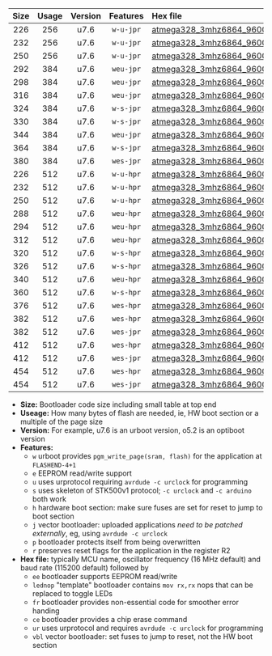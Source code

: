 |Size|Usage|Version|Features|Hex file|
|:-:|:-:|:-:|:-:|:--|
|226|256|u7.6|`w-u-jpr`|[atmega328_3mhz6864_9600bps_ur_vbl.hex](https://raw.githubusercontent.com/stefanrueger/urboot/main//atmega328_3mhz6864_9600bps_ur_vbl.hex)|
|232|256|u7.6|`w-u-jpr`|[atmega328_3mhz6864_9600bps_lednop_ur_vbl.hex](https://raw.githubusercontent.com/stefanrueger/urboot/main//atmega328_3mhz6864_9600bps_lednop_ur_vbl.hex)|
|250|256|u7.6|`w-u-jpr`|[atmega328_3mhz6864_9600bps_lednop_fr_ur_vbl.hex](https://raw.githubusercontent.com/stefanrueger/urboot/main//atmega328_3mhz6864_9600bps_lednop_fr_ur_vbl.hex)|
|292|384|u7.6|`weu-jpr`|[atmega328_3mhz6864_9600bps_ee_ur_vbl.hex](https://raw.githubusercontent.com/stefanrueger/urboot/main//atmega328_3mhz6864_9600bps_ee_ur_vbl.hex)|
|298|384|u7.6|`weu-jpr`|[atmega328_3mhz6864_9600bps_ee_lednop_ur_vbl.hex](https://raw.githubusercontent.com/stefanrueger/urboot/main//atmega328_3mhz6864_9600bps_ee_lednop_ur_vbl.hex)|
|316|384|u7.6|`weu-jpr`|[atmega328_3mhz6864_9600bps_ee_lednop_fr_ur_vbl.hex](https://raw.githubusercontent.com/stefanrueger/urboot/main//atmega328_3mhz6864_9600bps_ee_lednop_fr_ur_vbl.hex)|
|324|384|u7.6|`w-s-jpr`|[atmega328_3mhz6864_9600bps_vbl.hex](https://raw.githubusercontent.com/stefanrueger/urboot/main//atmega328_3mhz6864_9600bps_vbl.hex)|
|330|384|u7.6|`w-s-jpr`|[atmega328_3mhz6864_9600bps_lednop_vbl.hex](https://raw.githubusercontent.com/stefanrueger/urboot/main//atmega328_3mhz6864_9600bps_lednop_vbl.hex)|
|344|384|u7.6|`weu-jpr`|[atmega328_3mhz6864_9600bps_ee_lednop_fr_ce_ur_vbl.hex](https://raw.githubusercontent.com/stefanrueger/urboot/main//atmega328_3mhz6864_9600bps_ee_lednop_fr_ce_ur_vbl.hex)|
|364|384|u7.6|`w-s-jpr`|[atmega328_3mhz6864_9600bps_lednop_fr_vbl.hex](https://raw.githubusercontent.com/stefanrueger/urboot/main//atmega328_3mhz6864_9600bps_lednop_fr_vbl.hex)|
|380|384|u7.6|`wes-jpr`|[atmega328_3mhz6864_9600bps_ee_vbl.hex](https://raw.githubusercontent.com/stefanrueger/urboot/main//atmega328_3mhz6864_9600bps_ee_vbl.hex)|
|226|512|u7.6|`w-u-hpr`|[atmega328_3mhz6864_9600bps_ur.hex](https://raw.githubusercontent.com/stefanrueger/urboot/main//atmega328_3mhz6864_9600bps_ur.hex)|
|232|512|u7.6|`w-u-hpr`|[atmega328_3mhz6864_9600bps_lednop_ur.hex](https://raw.githubusercontent.com/stefanrueger/urboot/main//atmega328_3mhz6864_9600bps_lednop_ur.hex)|
|250|512|u7.6|`w-u-hpr`|[atmega328_3mhz6864_9600bps_lednop_fr_ur.hex](https://raw.githubusercontent.com/stefanrueger/urboot/main//atmega328_3mhz6864_9600bps_lednop_fr_ur.hex)|
|288|512|u7.6|`weu-hpr`|[atmega328_3mhz6864_9600bps_ee_ur.hex](https://raw.githubusercontent.com/stefanrueger/urboot/main//atmega328_3mhz6864_9600bps_ee_ur.hex)|
|294|512|u7.6|`weu-hpr`|[atmega328_3mhz6864_9600bps_ee_lednop_ur.hex](https://raw.githubusercontent.com/stefanrueger/urboot/main//atmega328_3mhz6864_9600bps_ee_lednop_ur.hex)|
|312|512|u7.6|`weu-hpr`|[atmega328_3mhz6864_9600bps_ee_lednop_fr_ur.hex](https://raw.githubusercontent.com/stefanrueger/urboot/main//atmega328_3mhz6864_9600bps_ee_lednop_fr_ur.hex)|
|320|512|u7.6|`w-s-hpr`|[atmega328_3mhz6864_9600bps.hex](https://raw.githubusercontent.com/stefanrueger/urboot/main//atmega328_3mhz6864_9600bps.hex)|
|326|512|u7.6|`w-s-hpr`|[atmega328_3mhz6864_9600bps_lednop.hex](https://raw.githubusercontent.com/stefanrueger/urboot/main//atmega328_3mhz6864_9600bps_lednop.hex)|
|340|512|u7.6|`weu-hpr`|[atmega328_3mhz6864_9600bps_ee_lednop_fr_ce_ur.hex](https://raw.githubusercontent.com/stefanrueger/urboot/main//atmega328_3mhz6864_9600bps_ee_lednop_fr_ce_ur.hex)|
|360|512|u7.6|`w-s-hpr`|[atmega328_3mhz6864_9600bps_lednop_fr.hex](https://raw.githubusercontent.com/stefanrueger/urboot/main//atmega328_3mhz6864_9600bps_lednop_fr.hex)|
|376|512|u7.6|`wes-hpr`|[atmega328_3mhz6864_9600bps_ee.hex](https://raw.githubusercontent.com/stefanrueger/urboot/main//atmega328_3mhz6864_9600bps_ee.hex)|
|382|512|u7.6|`wes-hpr`|[atmega328_3mhz6864_9600bps_ee_lednop.hex](https://raw.githubusercontent.com/stefanrueger/urboot/main//atmega328_3mhz6864_9600bps_ee_lednop.hex)|
|382|512|u7.6|`wes-jpr`|[atmega328_3mhz6864_9600bps_ee_lednop_vbl.hex](https://raw.githubusercontent.com/stefanrueger/urboot/main//atmega328_3mhz6864_9600bps_ee_lednop_vbl.hex)|
|412|512|u7.6|`wes-hpr`|[atmega328_3mhz6864_9600bps_ee_lednop_fr.hex](https://raw.githubusercontent.com/stefanrueger/urboot/main//atmega328_3mhz6864_9600bps_ee_lednop_fr.hex)|
|412|512|u7.6|`wes-jpr`|[atmega328_3mhz6864_9600bps_ee_lednop_fr_vbl.hex](https://raw.githubusercontent.com/stefanrueger/urboot/main//atmega328_3mhz6864_9600bps_ee_lednop_fr_vbl.hex)|
|454|512|u7.6|`wes-hpr`|[atmega328_3mhz6864_9600bps_ee_lednop_fr_ce.hex](https://raw.githubusercontent.com/stefanrueger/urboot/main//atmega328_3mhz6864_9600bps_ee_lednop_fr_ce.hex)|
|454|512|u7.6|`wes-jpr`|[atmega328_3mhz6864_9600bps_ee_lednop_fr_ce_vbl.hex](https://raw.githubusercontent.com/stefanrueger/urboot/main//atmega328_3mhz6864_9600bps_ee_lednop_fr_ce_vbl.hex)|

- **Size:** Bootloader code size including small table at top end
- **Useage:** How many bytes of flash are needed, ie, HW boot section or a multiple of the page size
- **Version:** For example, u7.6 is an urboot version, o5.2 is an optiboot version
- **Features:**
  + `w` urboot provides `pgm_write_page(sram, flash)` for the application at `FLASHEND-4+1`
  + `e` EEPROM read/write support
  + `u` uses urprotocol requiring `avrdude -c urclock` for programming
  + `s` uses skeleton of STK500v1 protocol; `-c urclock` and `-c arduino` both work
  + `h` hardware boot section: make sure fuses are set for reset to jump to boot section
  + `j` vector bootloader: uploaded applications *need to be patched externally*, eg, using `avrdude -c urclock`
  + `p` bootloader protects itself from being overwritten
  + `r` preserves reset flags for the application in the register R2
- **Hex file:** typically MCU name, oscillator frequency (16 MHz default) and baud rate (115200 default) followed by
  + `ee` bootloader supports EEPROM read/write
  + `lednop` "template" bootloader contains `mov rx,rx` nops that can be replaced to toggle LEDs
  + `fr` bootloader provides non-essential code for smoother error handing
  + `ce` bootloader provides a chip erase command
  + `ur` uses urprotocol and requires `avrdude -c urclock` for programming
  + `vbl` vector bootloader: set fuses to jump to reset, not the HW boot section
